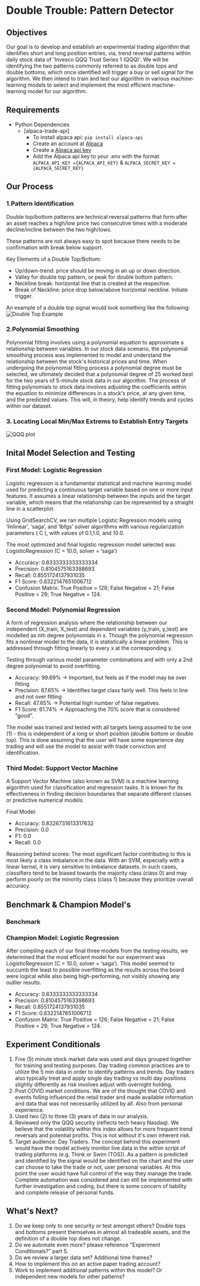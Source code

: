 # Double Trouble: Pattern Detector


## Objectives
Our goal is to develop and establish an experimental trading algorithm that identifies short and long position entries, via, trend reversal patterns within daily stock data of 'Invesco QQQ Trust Series 1 (QQQ)'. We will be identifying the two patterns commonly referred to as double tops and double bottoms, which once identified will trigger a buy or sell signal for the algorithm. We then intend to train and test our algorithm in various machine-learning models to select and implement the most efficient machine-learning model for our algorithm.  

## Requirements
 - Python Dependencies
    - [alpaca-trade-api]
        - To install alpaca api: `pip install alpaca-api`
        - Create an account at [Alpaca](https://alpaca.markets/)
        - Create a [Alpaca api key](https://docs.alpaca.markets/docs/getting-started-with-trading-api)
        - Add the Alpaca api key to your .env with the format `ALPACA_API_KEY ={ALPACA_API_KEY}` & `ALPACA_SECRET_KEY ={ALPACA_SECRET_KEY}`

## Our Process

### 1.Pattern Identification
Double top/bottom patterns are technical reversal patterns that form after an asset reaches a high/low price two consecutive times with a moderate decline/incline between the two high/lows.

These patterns are not always easy to spot because there needs to be confirmation with break below support.

Key Elements of a Double Top/Bottom:
- Up/down-trend: price should be moving in an up or down direction.
- Valley for double top pattern, or peak for double bottom pattern.
- Neckline break: horizontal line that is created at the respective.
- Break of Neckline: price drop below/above horizontal neckline. Initiate trigger. 

An example of a double top signal would look something like the following:
![Double Top Example](Images/Double_Top_Example.png)


### 2.Polynomial Smoothing
Polynomial fitting involves using a polynomial equation to approximate a relationship between variables. In our stock data scenario, the polynomial smoothing process was implemented to model and understand the relationship between the stock's historical prices and time. When undergoing the polynomial fitting process a polynomial degree must be selected, we ultimately decided that a polynomial degree of 25 worked best for the two years of 5-minute stock data in our algorithm. The process of fitting polynomials to stock data involves adjusting the coefficients within the equation to minimize differences in a stock's price, at any given time, and the predicted values. This will, in theory, help identify trends and cycles within our dataset.


### 3. Locating Local Min/Max Extrems to Establish Entry Targets



![QQQ plot](Images/Stock_Data_Plot.png)



## Inital Model Selection and Testing

### First Model: Logistic Regression
Logistic regression is a fundamental statistical and machine learning model used for predicting a continuous target variable based on one or more input features. It assumes a linear relationship between the inputs and the target variable, which means that the relationship can be represented by a straight line in a scatterplot.

Using GridSearchCV, we ran multiple Logistic Regression models using ‘linlinear’, ‘saga’, and ‘lbfgs’ solver algorithms with various regularization parameters ( C ), with values of 0.1,1.0, and 10.0.

The most optimized and final logistic regression model selected was: LogisticRegression (C = 10.0, solver = ‘saga’)
 - Accuracy: 0.8333333333333334
 - Precision: 0.8104575163398693 
 - Recall: 0.8551724137931035
 - F1 Score: 0.8322147651006712 
 - Confusion Matrix: True Positive = 126; False Negative = 21; False Positive = 29; True Negative = 124.


### Second Model: Polynomial Regression
A form of regression analysis where the relationship between our independent (X_train, X_test) and dependent variables (y_train, y_test) are modelled as nth degree polynomials in x. Though the polynomial regression fits a nonlinear model to the data, it is statistically a linear problem. This is addressed through fitting linearly to every x at the corresponding y.

Testing through various model parameter combinations and with only a 2nd degree polynomial to avoid overfitting.

- Accuracy: 99.69% → Important, but feels as if the model may be over fitting
- Precision: 87.65% → Identifies target class fairly well. This feels in line and not over fitting
- Recall: 47.65% → Potential high number of false negatives.
- F1 Score: 61.74% → Approaching the 70% score that is considered “good”.

The model was trained and tested with all targets being assumed to be one (1) - this is independent of a long or short position (double bottom or double top). This is done assuming that the user will have some experience day trading and will use the model to assist with trade conviction and identification.


### Third Model: Support Vector Machine
A Support Vector Machine (also known as SVM) is a machine learning algorithm used for classification and regression tasks. It is known for its effectiveness in finding decision boundaries that separate different classes or predictive numerical models.

Final Model: 
- Accuracy: 0.8326731613317632
- Precision: 0.0
- F1: 0.0
- Recall: 0.0

Reasoning behind scores: The most significant factor contributing to this is most likely a class imbalance in the data. With an SVM, especially with a linear kernel, it is very sensitive to imbalance datasets. In such cases, classifiers tend to be biased towards the majority class (class 0) and may perform poorly on the minority class (class 1) because they prioritize overall accuracy.



## Benchmark & Champion Model's

### Benchmark 


### Champion Model: Logistic Regression
After compiling each of our final three models from the testing results, we determined that the most efficient model for our experiment was LogisticRegression (C = 10.0, solver = ‘saga’). This model seemed to succumb the least to possible overfitting as the results across the board were logical while also being high-performing, not visibly showing any outlier results.  
 - Accuracy: 0.8333333333333334
 - Precision: 0.8104575163398693 
 - Recall: 0.8551724137931035
 - F1 Score: 0.8322147651006712 
 - Confusion Matrix: True Positive = 126; False Negative = 21; False Positive = 29; True Negative = 124.

## Experiment Conditionals
1. Five (5) minute stock market data was used and days grouped together for training and testing purposes. Day trading common practices are to utilize the 5 min data in order to identify patterns and trends. Day traders also typically treat and apply single day trading vs multi day positions slightly differently as risk involves adjust with overnight holding.
2. Post COVID market conditions. We are of the thought that COVID and events folling influenced the retail trader and made available information and data that was not necessariliy utilized by all. Also from personal experience.
3. Used two (2) to three (3) years of data in our analysis.
4. Reviewed only the QQQ security (reflects tech heavy Nasdaq). We believe that the volatility within this index allows for more frequent trend reversals and potential profits. This is not without it's own inherent risk.
5. Target audience: Day Traders. The concept behind this experiment would have the model actively monitor live data in the within script of trading platforms (e.g. Think or Swim (TOS)). As a pattern is predicted and identified by the signal would be identified on the chart and the user can choose to take the trade or not, user personal variables. At this point the user would have full control of the way they manage the trade. Complete automation was considered and can still be implemented with further investigation and coding, but there is some concern of liability and complete release of personal funds.

## What's Next?
1. Do we keep only to one security or test amongst others? Double tops and bottoms present themselves in almost all tradeable assets, and the definition of a double top does not change.
2. Do we automate even more? please reference "Experiment Conditionals?" part 5.
3. Do we review a larger data set? Additional time frames?
4. How to implement this on an active paper trading account?
5. Work to implement additional patterns within this model? Or independent new models for other patterns?